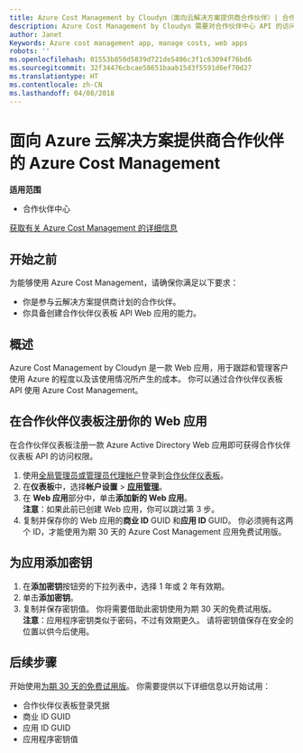 ```yaml
---
title: Azure Cost Management by Cloudyn（面向云解决方案提供商合作伙伴）| 合作伙伴中心
description: Azure Cost Management by Cloudyn 需要对合作伙伴中心 API 的访问权限进行预配。
author: Janet
Keywords: Azure cost management app, manage costs, web apps
robots: ''
ms.openlocfilehash: 01553b850d5839d721de5406c3f1c63094f76bd6
ms.sourcegitcommit: 32f34476cbcae58651baab15d3f5591d6ef70d27
ms.translationtype: HT
ms.contentlocale: zh-CN
ms.lasthandoff: 04/08/2018
---
```

# <a name="azure-cost-management-app-for-azure-csp-partners"></a>面向 Azure 云解决方案提供商合作伙伴的 Azure Cost Management  

**适用范围**

-  合作伙伴中心

[获取有关 Azure Cost Management 的详细信息](https://go.microsoft.com/fwlink/p/?linkid=857893)

## <a name="before-you-begin"></a>开始之前
为能够使用 Azure Cost Management，请确保你满足以下要求：
- 你是参与云解决方案提供商计划的合作伙伴。
- 你具备创建合作伙伴仪表板 API Web 应用的能力。

## <a name="overview"></a>概述

Azure Cost Management by Cloudyn 是一款 Web 应用，用于跟踪和管理客户使用 Azure 的程度以及该使用情况所产生的成本。 你可以通过合作伙伴仪表板 API 使用 Azure Cost Management。

## <a name="register-your-web-app-in-the-partner-dashboard"></a>在合作伙伴仪表板注册你的 Web 应用
在合作伙伴仪表板注册一款 Azure Active Directory Web 应用即可获得合作伙伴仪表板 API 的访问权限。 
1.  使用[全局管理员或管理员代理帐户](create-user-accounts-and-set-permissions.md)登录到[合作伙伴仪表板](https://partnercenter.microsoft.com/en-us/pcv/dashboard/overview)。
2.  在**仪表板**中，选择**帐户设置** &gt; **[应用管理](https://partnercenter.microsoft.com/en-us/pcv/apiintegration/appmanagement)**。
3.  在 **Web 应用**部分中，单击**添加新的 Web 应用**。
<br> **注意**：如果此前已创建 Web 应用，你可以跳过第 3 步。
4.  复制并保存你的 Web 应用的**商业 ID** GUID 和**应用 ID** GUID。 你必须拥有这两个 ID，才能使用为期 30 天的 Azure Cost Management 应用免费试用版。

## <a name="add-a-secret-key-to-your-app"></a>为应用添加密钥
1.  在**添加密钥**按钮旁的下拉列表中，选择 1 年或 2 年有效期。
2.  单击**添加密钥**。 
3.  复制并保存密钥值。 你将需要借助此密钥使用为期 30 天的免费试用版。
<br>**注意**：应用程序密钥类似于密码，不过有效期更久。 请将密钥值保存在安全的位置以供今后使用。

## <a name="next-steps"></a>后续步骤
开始使用[为期 30 天的免费试用版](https://go.microsoft.com/fwlink/?linkid=857895)。
你需要提供以下详细信息以开始试用：
- 合作伙伴仪表板登录凭据
- 商业 ID GUID
- 应用 ID GUID
- 应用程序密钥值
